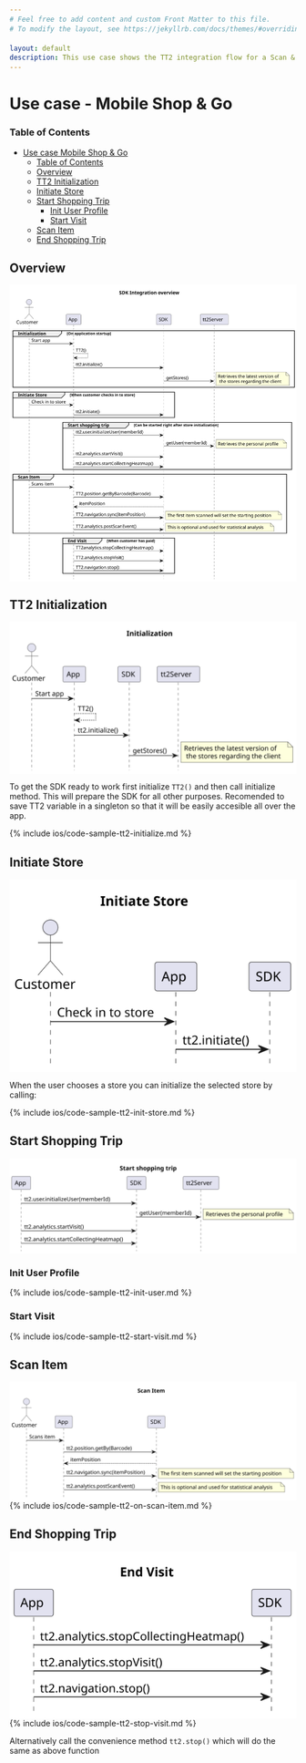 ```yaml
---
# Feel free to add content and custom Front Matter to this file.
# To modify the layout, see https://jekyllrb.com/docs/themes/#overriding-theme-defaults

layout: default
description: This use case shows the TT2 integration flow for a Scan & Go moblie app.
---
```


# Use case - Mobile Shop & Go
### Table of Contents
- [Use case Mobile Shop & Go](#use-case-mobile-shop--go)
    - [Table of Contents](#table-of-contents)
  - [Overview](#overview)
  - [TT2 Initialization](#tt2-initialization)
  - [Initiate Store](#initiate-store)
  - [Start Shopping Trip](#start-shopping-trip)
    - [Init User Profile](#init-user-profile)
    - [Start Visit](#start-visit)
  - [Scan Item](#scan-item)
  - [End Shopping Trip](#end-shopping-trip)

## Overview
<img align="top" src="../res/ios/usecases/shop&go/integration-overview.svg">

## TT2 Initialization
<img align="top" src="../res/ios/usecases/shop&go/initialization.svg">

To get the SDK ready to work first initialize `TT2()` and then call initialize method. This will prepare the SDK for all other purposes. Recomended to save TT2 variable in a singleton so that it will be easily accesible all over the app.

{% include ios/code-sample-tt2-initialize.md %}

## Initiate Store
<img align="top" src="../res/ios/usecases/shop&go/initiate-store.svg">

When the user chooses a store you can initialize the selected store by calling:

{% include ios/code-sample-tt2-init-store.md %}

## Start Shopping Trip
<img align="top" src="../res/ios/usecases/shop&go/start-shopping-trip.svg">

### Init User Profile
{% include ios/code-sample-tt2-init-user.md %}

### Start Visit
{% include ios/code-sample-tt2-start-visit.md %}

## Scan Item
<img align="top" src="../res/ios/usecases/shop&go/scan-item.svg">
{% include ios/code-sample-tt2-on-scan-item.md %}

## End Shopping Trip
<img align="top" src="../res/ios/usecases/shop&go/end-visit.svg">
{% include ios/code-sample-tt2-stop-visit.md %}

Alternatively call the convenience method `tt2.stop()` which will do the same as above function
